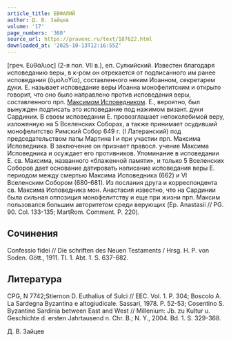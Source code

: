 ```yaml
---
article_title: ЕВФАЛИЙ
author: Д. В. Зайцев
volume: '17'
page_numbers: '360'
source_url: https://pravenc.ru/text/187622.html
downloaded_at: '2025-10-13T12:16:55Z'
---
```


[греч. Εὐθάλιος] (2-я пол. VII в.), еп. Сулкийский. Известен благодаря исповеданию веры, в к-ром он отрекается от подписанного им ранее исповедания (ὁμολοϒία), составленного неким Иоанном, секретарем дуки. Е. называет исповедание веры Иоанна монофелитским и открыто говорит, что оно было направлено против исповедания веры, составленного прп. [Максимом Исповедником](<https://pravenc.ru/text/Максимом Исповедником.html>). Е., вероятно, был вынужден подписать это исповедание под нажимом визант. дуки Сардинии. В своем исповедании Е. провозглашает непоколебимой веру, изложенную на 5 Вселенских Соборах, а также принимает осудивший монофелитство Римский Собор 649 г. (I Латеранский) под председательством папы Мартина I и при участии прп. Максима Исповедника. В заключение он признает правосл. учение Максима Исповедника и осуждает его противников. Упоминание в исповедании Е. св. Максима, названного «блаженной памяти», и только 5 Вселенских Соборов дает основание датировать написание исповедания веры Е. периодом между смертью Максима Исповедника (662) и VI Вселенским Собором (680-681). Из послания друга и корреспондента св. Максима Исповедника мон. Анастасия известно, что на Сардинии была сильная оппозиция монофелитству и еще при жизни прп. Максим пользовался большим авторитетом среди верующих (Ep. Anastasii // PG. 90. Col. 133-135; MartRom. Comment. P. 220).

## Сочинения

Confessio fidei // Die schriften des Neuen Testaments / Hrsg. H. P. von Soden. Gött., 1911. Tl. 1. Abt. 1. S. 637-682.

## Литература

CPG, N 7742;Stiernon D. Euthalius of Sulci // EEC. Vol. 1. P. 304; Boscolo A. La Sardegna Byzantina e altogiudicale. Sassari, 1978. P. 52-53; Cosentino S. Byzantine Sardinia between East and West // Millenium: Jb. zu Kultur u. Geschichte d. ersten Jahrtausend n. Chr. B.; N. Y., 2004. Bd. 1. S. 329-368.

Д. В. Зайцев

